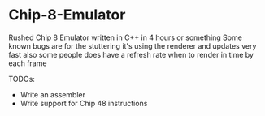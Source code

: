 # Chip-8-Emulator
Rushed Chip 8 Emulator written in C++ in 4 hours or something
Some known bugs are for the stuttering it's using the renderer and updates very fast also some people does have a refresh rate when to render in time by each frame

TODOs:
 - Write an assembler
 - Write support for Chip 48 instructions

